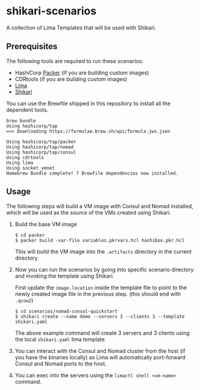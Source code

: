 # shikari-scenarios
A collection of Lima Templates that will be used with Shikari.

## Prerequisites

The following tools are required to run these scenarios:

* HashiCorp [Packer](https://developer.hashicorp.com/packer) (if you are building custom images)
* CDRtools (if you are building custom images)
* [Lima](https://lima-vm.io/)
* [Shikari](https://github.com/ranjandas/shikari)

You can use the Brewfile shipped in this repository to install all the dependent tools.

```
brew bundle
Using hashicorp/tap
==> Downloading https://formulae.brew.sh/api/formula.jws.json

Using hashicorp/tap/packer
Using hashicorp/tap/nomad
Using hashicorp/tap/consul
Using cdrtools
Using lima
Using socket_vmnet
Homebrew Bundle complete! 7 Brewfile dependencies now installed.
```

## Usage

The following steps will build a VM image with Consul and Nomad installed, which will be used as the source of the VMs created using Shikari.

1. Build the base VM image

    ```
    $ cd packer
    $ packer build -var-file variables.pkrvars.hcl hashibox.pkr.hcl
    ```
    This will build the VM image into the `.artifacts` directory in the current directory.

2. Now you can run the scenarios by going into specific scenario directory and invoking the template using Shikari.

    First update the `image.location` inside the template file to point to the newly created image file in the previous step. (this should end with `.qcow2`)

    ```
    $ cd scenarios/nomad-consul-quickstart
    $ shikari create --name demo --servers 3 --clients 3 --template shikari.yaml
    ```

    The above example command will create 3 servers and 3 clients using the local `shikari.yaml` lima template.

3. You can interact with the Consul and Nomad cluster from the host (if you have the binaries locally) as Lima will automatically port-forward Consul and Nomad ports to the host.

4. You can exec into the servers using the `limactl shell <vm-name>` command.
